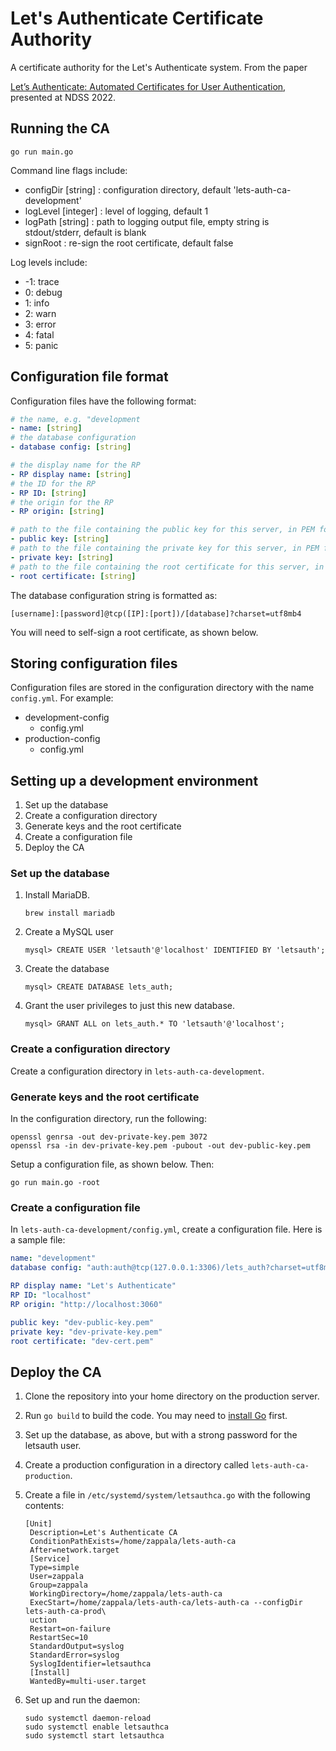 # Let's Authenticate Certificate Authority

A certificate authority for the Let's Authenticate system. From the paper

[Let’s Authenticate: Automated Certificates for User Authentication](https://www.ndss-symposium.org/ndss-paper/auto-draft-251/),
presented at NDSS 2022.

## Running the CA

```
go run main.go
```

Command line flags include:

- configDir [string] : configuration directory, default
  'lets-auth-ca-development'
- logLevel [integer] : level of logging, default 1
- logPath [string] : path to logging output file, empty string is stdout/stderr,
  default is blank
- signRoot : re-sign the root certificate, default false

Log levels include:

- -1: trace
- 0: debug
- 1: info
- 2: warn
- 3: error
- 4: fatal
- 5: panic

## Configuration file format

Configuration files have the following format:

```yaml
# the name, e.g. "development
- name: [string]
# the database configuration
- database config: [string]

# the display name for the RP
- RP display name: [string]
# the ID for the RP
- RP ID: [string]
# the origin for the RP
- RP origin: [string]

# path to the file containing the public key for this server, in PEM format
- public key: [string]
# path to the file containing the private key for this server, in PEM format
- private key: [string]
# path to the file containing the root certificate for this server, in PEM format
- root certificate: [string]
```

The database configuration string is formatted as:

```
[username]:[password]@tcp([IP]:[port])/[database]?charset=utf8mb4
```

You will need to self-sign a root certificate, as shown below.

## Storing configuration files

Configuration files are stored in the configuration directory with the name
`config.yml`. For example:

- development-config
  - config.yml
- production-config
  - config.yml

## Setting up a development environment

1. Set up the database
1. Create a configuration directory
1. Generate keys and the root certificate
1. Create a configuration file
1. Deploy the CA

### Set up the database

1. Install MariaDB.

   ```
   brew install mariadb
   ```

1. Create a MySQL user

   ```mysql
   mysql> CREATE USER 'letsauth'@'localhost' IDENTIFIED BY 'letsauth';
   ```

1. Create the database

   ```mysql
   mysql> CREATE DATABASE lets_auth;
   ```

1. Grant the user privileges to just this new database.

   ```mysql
   mysql> GRANT ALL on lets_auth.* TO 'letsauth'@'localhost';
   ```

### Create a configuration directory

Create a configuration directory in `lets-auth-ca-development`.

### Generate keys and the root certificate

In the configuration directory, run the following:

```
openssl genrsa -out dev-private-key.pem 3072
openssl rsa -in dev-private-key.pem -pubout -out dev-public-key.pem
```

Setup a configuration file, as shown below. Then:

```
go run main.go -root
```

### Create a configuration file

In `lets-auth-ca-development/config.yml`, create a configuration file. Here is a
sample file:

```yaml
name: "development"
database config: "auth:auth@tcp(127.0.0.1:3306)/lets_auth?charset=utf8mb4"

RP display name: "Let's Authenticate"
RP ID: "localhost"
RP origin: "http://localhost:3060"

public key: "dev-public-key.pem"
private key: "dev-private-key.pem"
root certificate: "dev-cert.pem"
```

## Deploy the CA

1. Clone the repository into your home directory on the production server.
1. Run `go build` to build the code. You may need to
   [install Go](https://go.dev/doc/install) first.
1. Set up the database, as above, but with a strong password for the letsauth
   user.
1. Create a production configuration in a directory called
   `lets-auth-ca-production`.
1. Create a file in `/etc/systemd/system/letsauthca.go` with the following
   contents:

   ```
   [Unit]
    Description=Let's Authenticate CA
    ConditionPathExists=/home/zappala/lets-auth-ca
    After=network.target
    [Service]
    Type=simple
    User=zappala
    Group=zappala
    WorkingDirectory=/home/zappala/lets-auth-ca
    ExecStart=/home/zappala/lets-auth-ca/lets-auth-ca --configDir lets-auth-ca-prod\
    uction
    Restart=on-failure
    RestartSec=10
    StandardOutput=syslog
    StandardError=syslog
    SyslogIdentifier=letsauthca
    [Install]
    WantedBy=multi-user.target
   ```

1. Set up and run the daemon:
   ```
   sudo systemctl daemon-reload
   sudo systemctl enable letsauthca
   sudo systemctl start letsauthca
   ```
